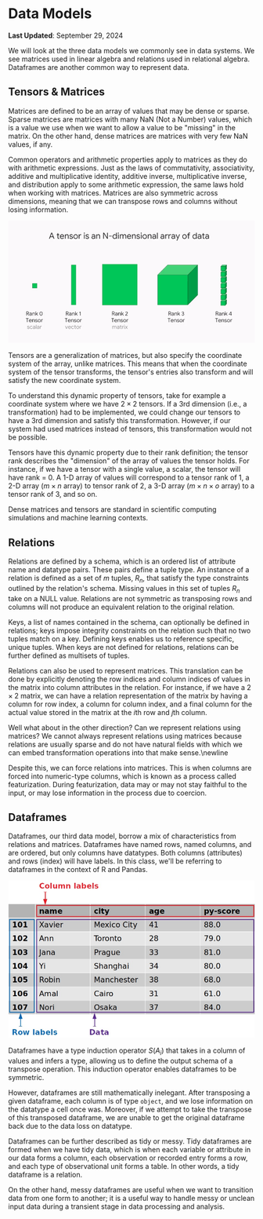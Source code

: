 # Data Models

**Last Updated**: September 29, 2024

We will look at the three data models we commonly see in data systems. We see matrices used in linear algebra and relations used in relational algebra. Dataframes are another common way to represent data. 

## Tensors & Matrices
Matrices are defined to be an array of values that may be dense or sparse. Sparse matrices are matrices with many NaN (Not a Number) values, which is a value we use when we want to allow a value to be "missing" in the matrix. On the other hand, dense matrices are matrices with very few NaN values, if any. 

Common operators and arithmetic properties apply to matrices as they do with arithmetic expressions. Just as the laws of commutativity, associativity, additive and multiplicative identity, additive inverse, multiplicative inverse, and distribution apply to some arithmetic expression, the same laws hold when working with matrices. Matrices are also symmetric across dimensions, meaning that we can transpose rows and columns without losing information.

![Tensor](./tensor.png)

Tensors are a generalization of matrices, but also specify the coordinate system of the array, unlike matrices. This means that when the coordinate system of the tensor transforms, the tensor's entries also transform and will satisfy the new coordinate system.


To understand this dynamic property of tensors, take for example a coordinate system where we have $2 \times 2$ tensors. If a 3rd dimension (i.e., a transformation) had to be implemented, we could change our tensors to have a 3rd dimension and satisfy this transformation. However, if our system had used matrices instead of tensors, this transformation would not be possible.

Tensors have this dynamic property due to their rank definition; the tensor rank describes the "dimension" of the array of values the tensor holds. For instance, if we have a tensor with a single value, a scalar, the tensor will have rank = 0. A 1-D array of values will correspond to a tensor rank of 1, a 2-D array ($m \times n$ array) to tensor rank of 2, a 3-D array ($m \times n \times o$ array) to a tensor rank of 3, and so on.

Dense matrices and tensors are standard in scientific computing simulations and machine learning contexts.

## Relations
Relations are defined by a schema, which is an ordered list of attribute name and datatype pairs. These pairs define a tuple type. An instance of a relation is defined as a set of $m$ tuples, $R_n$, that satisfy the type constraints outlined by the relation's schema. Missing values in this set of tuples $R_n$ take on a NULL value. Relations are not symmetric as transposing rows and columns will not produce an equivalent relation to the original relation.

Keys, a list of names contained in the schema, can optionally be defined in relations; keys impose integrity constraints on the relation such that no two tuples match on a key. Defining keys enables us to reference specific, unique tuples. When keys are not defined for relations, relations can be further defined as multisets of tuples.

Relations can also be used to represent matrices. This translation can be done by explicitly denoting the row indices and column indices of values in the matrix into column attributes in the relation. For instance, if we have a $2\times 2$ matrix, we can have a relation representation of the matrix by having a column for row index, a column for column index, and a final column for the actual value stored in the matrix at the $i$th row and $j$th column.

Well what about in the other direction? Can we represent relations using matrices? We cannot always represent relations using matrices because relations are usually sparse and do not have natural fields with which we can embed transformation operations into that make sense.\newline

Despite this, we can force relations into matrices. This is when columns are forced into numeric-type columns, which is known as a process called featurization. During featurization, data may or may not stay faithful to the input, or may lose information in the process due to coercion.

## Dataframes
Dataframes, our third data model, borrow a mix of characteristics from relations and matrices. Dataframes have named rows, named columns, and are ordered, but only columns have datatypes. Both columns (attributes) and rows (index) will have labels. In this class, we'll be referring to dataframes in the context of R and Pandas.

![Dataframes](./dataframes.jpeg)

Dataframes have a type induction operator $S(A_i)$ that takes in a column of values and infers a type, allowing us to define the output schema of a transpose operation. This induction operator enables dataframes to be symmetric.

However, dataframes are still mathematically inelegant. After transposing a given dataframe, each column is of type `object`, and we lose information on the datatype a cell once was. Moreover, if we attempt to take the transpose of this transposed dataframe, we are unable to get the original dataframe back due to the data loss on datatype.

Dataframes can be further described as tidy or messy. Tidy dataframes are formed when we have tidy data, which is when each variable or attribute in our data forms a column, each observation or recorded entry forms a row, and each type of observational unit forms a table. In other words, a tidy dataframe is a relation. 

On the other hand, messy dataframes are useful when we want to transition data from one form to another; it is a useful way to handle messy or unclean input data during a transient stage in data processing and analysis.

